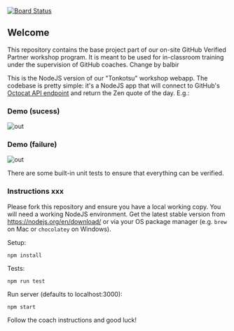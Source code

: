 [![Board Status](https://dev.azure.com/kapilchadha/89106925-0a6d-41be-9c2f-e509b10b068e/8002c415-a227-490c-9be8-ce3115f3a6a2/_apis/work/boardbadge/726d22ae-a82d-4f03-a54e-a6899f59a3ad)](https://dev.azure.com/kapilchadha/89106925-0a6d-41be-9c2f-e509b10b068e/_boards/board/t/8002c415-a227-490c-9be8-ce3115f3a6a2/Microsoft.RequirementCategory)
## Welcome


This repository contains the base project part of our on-site GitHub Verified Partner workshop program. It is meant to be used for in-classroom training under the supervision of GitHub coaches. Change by balbir

This is the NodeJS version of our "Tonkotsu" workshop webapp. The codebase is pretty simple: it's a NodeJS app that will connect to GitHub's [Octocat API endpoint](https://api.github.com/octocat) and return the Zen quote of the day. E.g.:

### Demo (sucess) 

![out](https://user-images.githubusercontent.com/1078545/57860397-bc7ff380-77ec-11e9-80f8-39e02ef3c035.gif)


### Demo (failure)

![out](https://user-images.githubusercontent.com/1078545/57860396-bc7ff380-77ec-11e9-8f55-83b879e667d2.gif)


There are some built-in unit tests to ensure that everything can be verified.

### Instructions xxx

Please fork this repository and ensure you have a local working copy. You will need a working NodeJS environment. Get the latest stable version from https://nodejs.org/en/download/ or via your OS package manager (e.g. `brew` on Mac or `chocolatey` on Windows). 

Setup:

```
npm install 
```

Tests:

```
npm run test
```

Run server (defaults to localhost:3000):

```
npm start
```

Follow the coach instructions and good luck!
